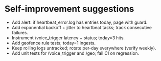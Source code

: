 # Self-improvement suggestions

- Add alert: if heartbeat_error.log has entries today, page with guard.
- Add exponential backoff + jitter to heartbeat tasks; track consecutive failures.
- Instrument /voice_trigger latency + status; today=3 hits.
- Add geofence rule tests; today=1 ingests.
- Keep rolling logs untracked; rotate per-day everywhere (verify weekly).
- Add unit tests for /voice_trigger and /geo; fail CI on regression.
